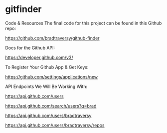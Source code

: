 # gitfinder

Code & Resources
The final code for this project can be found in this Github repo:

https://github.com/bradtraversy/github-finder

Docs for the Github API:

https://developer.github.com/v3/

To Register Your Github App & Get Keys:

https://github.com/settings/applications/new

API Endpoints We Will Be Working With:

https://api.github.com/users

https://api.github.com/search/users?q=brad

https://api.github.com/users/bradtraversy

https://api.github.com/users/bradtraversy/repos
